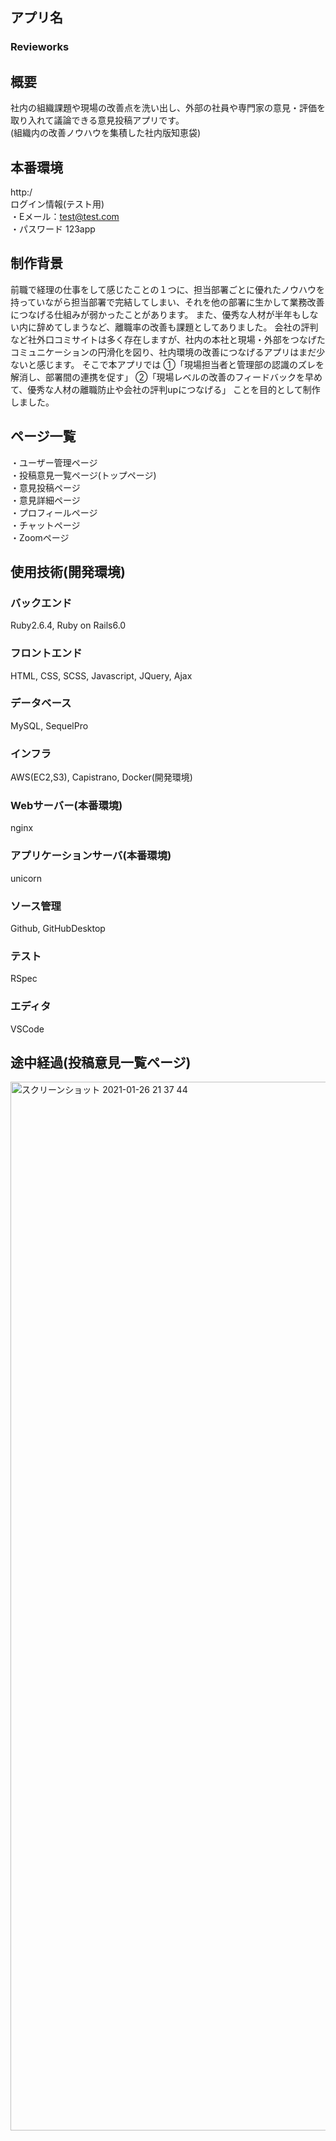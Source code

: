 ## アプリ名
### Revieworks

## 概要
社内の組織課題や現場の改善点を洗い出し、外部の社員や専門家の意見・評価を取り入れて議論できる意見投稿アプリです。<br>
(組織内の改善ノウハウを集積した社内版知恵袋)

## 本番環境
http:/ <br>
ログイン情報(テスト用) <br>
・Eメール：test@test.com <br>
・パスワード 123app

## 制作背景
前職で経理の仕事をして感じたことの１つに、担当部署ごとに優れたノウハウを持っていながら担当部署で完結してしまい、それを他の部署に生かして業務改善につなげる仕組みが弱かったことがあります。
また、優秀な人材が半年もしない内に辞めてしまうなど、離職率の改善も課題としてありました。
会社の評判など社外口コミサイトは多く存在しますが、社内の本社と現場・外部をつなげたコミュニケーションの円滑化を図り、社内環境の改善につなげるアプリはまだ少ないと感じます。
そこで本アプリでは
①「現場担当者と管理部の認識のズレを解消し、部署間の連携を促す」
②「現場レベルの改善のフィードバックを早めて、優秀な人材の離職防止や会社の評判upにつなげる」
ことを目的として制作しました。

## ページ一覧
・ユーザー管理ページ <br>
・投稿意見一覧ページ(トップページ)  <br>
・意見投稿ページ  <br>
・意見詳細ページ  <br>
・プロフィールページ  <br>
・チャットページ  <br>
・Zoomページ  <br>

## 使用技術(開発環境)
### バックエンド
Ruby2.6.4, Ruby on Rails6.0
### フロントエンド
HTML, CSS, SCSS, Javascript, JQuery, Ajax
### データベース
MySQL, SequelPro
### インフラ
AWS(EC2,S3), Capistrano, Docker(開発環境)
### Webサーバー(本番環境)
nginx
### アプリケーションサーバ(本番環境)
unicorn
### ソース管理
Github, GitHubDesktop
### テスト
RSpec
### エディタ
VSCode

## 途中経過(投稿意見一覧ページ)
<img width="1678" alt="スクリーンショット 2021-01-26 21 37 44" src="https://user-images.githubusercontent.com/67823080/105845983-e27c1480-601e-11eb-91bf-b05a06f74a5a.png">

